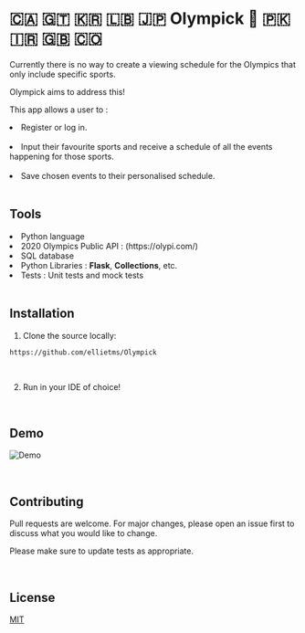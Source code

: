
# 🇨🇦 🇬🇹 🇰🇷 🇱🇧 🇯🇵 Olympick 🏴󠁧󠁢󠁷󠁬󠁳󠁿 🇵🇰 🇮🇷 🇬🇧 🇨🇴 

Currently there is no way to create a viewing schedule for the Olympics that only include specific sports. 

Olympick aims to address this! 

This app allows a user to : <br>
 <li>Register or log in.</li><br>
 <li>Input their favourite sports and receive a schedule of all the events happening for those sports.</li><br/>
 <li>Save chosen events to their personalised schedule.</li>
<br>


## Tools

<li> Python language </li>
<li> 2020 Olympics Public API : (https://olypi.com/)</li>
<li> SQL database </li>
<li> Python Libraries : <strong>Flask</strong>, <strong>Collections</strong>, etc. </li>
<li> Tests : Unit tests and mock tests </li>
<br>


## Installation

1. Clone the source locally:
```
https://github.com/ellietms/Olympick
```
<br>

2. Run in your IDE of choice!
<br>


## Demo

![Demo](https://user-images.githubusercontent.com/81711732/130333703-8eb2007e-c7cf-4f57-94a1-45630c3cef38.gif)

<br>



## Contributing

Pull requests are welcome. For major changes, please open an issue first to discuss what you would like to change.

Please make sure to update tests as appropriate.

<br>


## License

[MIT](https://choosealicense.com/licenses/mit/)
<br>

